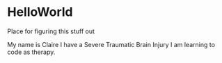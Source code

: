 # HelloWorld
Place for figuring this stuff out

My name is Claire
I have a Severe Traumatic Brain Injury
I am learning to code as therapy.
